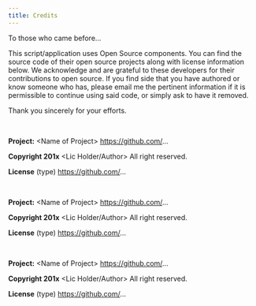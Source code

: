 ```yaml
---
title: Credits
---
```


To those who came before...

This script/application uses Open Source components. You can find the source
code of their open source projects along with license information below. We
acknowledge and are grateful to these developers for their contributions to open
source. If you find side that you have authored or know someone who has, please
email me the pertinent information if it is permissible to continue using said
code, or simply ask to have it removed.

Thank you sincerely for your efforts.

 

**Project:** \<Name of Project\> https://github.com/...

**Copyright 201x** \<Lic Holder/Author\> All right reserved.

**License** (type) https://github.com/...

 

**Project:** \<Name of Project\> https://github.com/...

**Copyright 201x** \<Lic Holder/Author\> All right reserved.

**License** (type) https://github.com/...

 

**Project:** \<Name of Project\> https://github.com/...

**Copyright 201x** \<Lic Holder/Author\> All right reserved.

**License** (type) https://github.com/...

